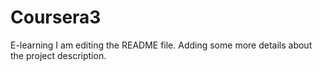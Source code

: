 # Coursera3
E-learning
I am editing the README file. Adding some more details about the project description.

